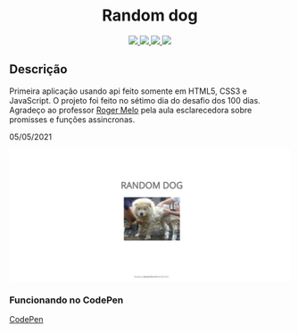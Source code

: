 <h1 align="center">Random dog</h1>

<p align="center">
  
  <a aria-label="HTML5" href="#">
    <img src="https://img.shields.io/badge/HTML5-grey?logo=html5"></img>
  </a>
  <a aria-label="CSS3" href="#">
    <img src="https://img.shields.io/badge/CSS3-grey?logo=css3"></img>
  </a>
   <a aria-label="Javascript" href="#">
    <img src="https://img.shields.io/badge/javascript-grey?logo=javascript"></img>
  </a>
  <a aria-label="um dia" href="#">
    <img src="https://img.shields.io/badge/Dia-7-green"></img>
  </a>
</p>

## Descrição
Primeira aplicação usando api feito somente em HTML5, CSS3 e JavaScript. O projeto foi feito no sétimo dia do desafio dos 100 dias.
Agradeço ao professor [Roger Melo](https://www.youtube.com/channel/UCmjDevp9Y8r-qi-xueD3Izg) pela aula esclarecedora sobre promisses e funções assincronas.

05/05/2021

<img src="./capa-dog.jpg" align="center"></img>

### Funcionando no CodePen
[CodePen](https://codepen.io/ddparkas/pen/jOBOLEp)